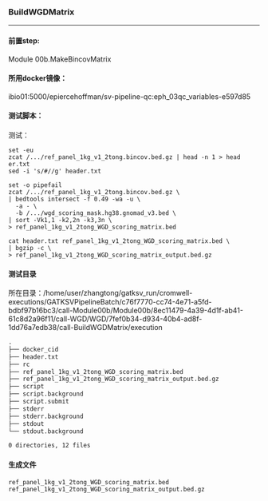 ### BuildWGDMatrix
***
#### 前置step:
Module 00b.MakeBincovMatrix

#### 所用docker镜像：
ibio01:5000/epiercehoffman/sv-pipeline-qc:eph_03qc_variables-e597d85

#### 测试脚本：
测试：
```shell
set -eu
zcat /.../ref_panel_1kg_v1_2tong.bincov.bed.gz | head -n 1 > head
er.txt
sed -i 's/#//g' header.txt

set -o pipefail
zcat /.../ref_panel_1kg_v1_2tong.bincov.bed.gz \
| bedtools intersect -f 0.49 -wa -u \
  -a - \
  -b /.../wgd_scoring_mask.hg38.gnomad_v3.bed \
| sort -Vk1,1 -k2,2n -k3,3n \
> ref_panel_1kg_v1_2tong_WGD_scoring_matrix.bed

cat header.txt ref_panel_1kg_v1_2tong_WGD_scoring_matrix.bed \
| bgzip -c \
> ref_panel_1kg_v1_2tong_WGD_scoring_matrix_output.bed.gz
```

#### 测试目录

所在目录：/home/user/zhangtong/gatksv_run/cromwell-executions/GATKSVPipelineBatch/c76f7770-cc74-4e71-a5fd-bdbf97b16bc3/call-Module00b/Module00b/8ec11479-4a39-4d1f-ab41-61c8d2a96f11/call-WGD/WGD/7fef0b34-d934-40b4-ad8f-1dd76a7edb38/call-BuildWGDMatrix/execution

```xml
.
├── docker_cid
├── header.txt
├── rc
├── ref_panel_1kg_v1_2tong_WGD_scoring_matrix.bed
├── ref_panel_1kg_v1_2tong_WGD_scoring_matrix_output.bed.gz
├── script
├── script.background
├── script.submit
├── stderr
├── stderr.background
├── stdout
└── stdout.background

0 directories, 12 files
```
#### 生成文件
```
ref_panel_1kg_v1_2tong_WGD_scoring_matrix.bed
ref_panel_1kg_v1_2tong_WGD_scoring_matrix_output.bed.gz
```